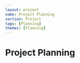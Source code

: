 ```yaml
---
layout: project
name: Project Planning
section: Project
tags: [Planning]
themes: [Planning]
---
```

# Project Planning
